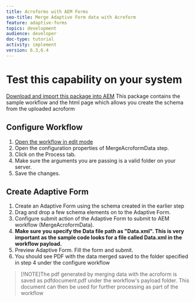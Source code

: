 ```yaml
---
title: Acroforms with AEM Forms
seo-title: Merge Adaptive Form data with Acroform
feature: adaptive-forms
topics: development
audience: developer
doc-type: tutorial
activity: implement
version: 6.3,6.4
---
```


# Test this capability on your system

[Download and import this package into AEM](assets/acro-form-aem-form.zip)
This package contains the sample workflow and the html page which allows you create the schema from the uploaded acroform

## Configure Workflow

1. [Open the workflow in edit mode](http://localhost:4502/editor.html/conf/global/settings/workflow/models/MergeAcroformData.html)
 1. Open the configuration properties of MergeAcroformData step.
2. Click on the Process tab.
3. Make sure the arguments you are passing is a valid folder on your server.
4. Save the changes.

## Create Adaptive Form

1. Create an Adaptive Form using the schema created in the earlier step
2. Drag and drop a few schema elements on to the Adaptive Form.
3. Configure submit action of the Adaptive Form to submit to AEM workflow (MergeAcroformData). 
4. **Make sure you specify the Data file path as "Data.xml". This is very important as the sample code looks for a file         called Data.xml in the workflow payload.**
5. Preview Adaptive Form. Fill the form and submit.
6. You should see PDF with the data merged saved to the folder specified in step 4 under the configure workflow

>[!NOTE]The pdf generated by merging data with the acroform is saved as pdfdocument.pdf under the workflow's payload folder. This document can then be used for further processing as part of the workflow